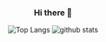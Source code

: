 <div style="text-align:center;">
  
### Hi there 👋 

![Top Langs](https://github-readme-stats.vercel.app/api/top-langs/?username=NUISTGY&show_icons=true&bg_color=30,e96443,904e95&title_color=fff&text_color=fff) ![github stats](https://github-readme-stats.vercel.app/api?username=NUISTGY&count_private=true&show_icons=true&bg_color=30,e96443,904e95&title_color=fff&text_color=fff&line_height=40)

</div>
